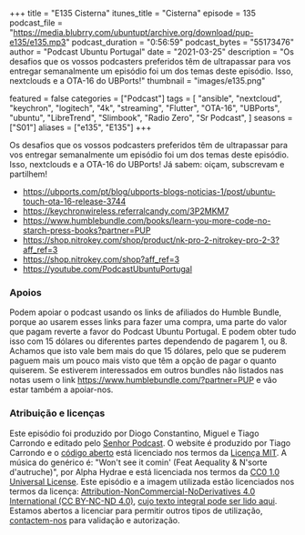 +++
title = "E135 Cisterna"
itunes_title = "Cisterna"
episode = 135
podcast_file = "https://media.blubrry.com/ubuntupt/archive.org/download/pup-e135/e135.mp3"
podcast_duration = "0:56:59"
podcast_bytes = "55173476"
author = "Podcast Ubuntu Portugal"
date = "2021-03-25"
description = "Os desafios que os vossos podcasters preferidos têm de ultrapassar para vos entregar semanalmente um episódio foi um dos temas deste episódio. Isso, nextclouds e a OTA-16 do UBPorts!"
thumbnail = "images/e135.png"

featured = false
categories = ["Podcast"]
tags = [
  "ansible",
  "nextcloud",
  "keychron",
  "logitech",
  "4k",
  "streaming",
  "Flutter",
  "OTA-16",
  "UBPorts",
  "ubuntu",
  "LibreTrend",
  "Slimbook",
  "Radio Zero",
  "Sr Podcast",
]
seasons = ["S01"]
aliases = ["e135", "E135"]
+++

Os desafios que os vossos podcasters preferidos têm de ultrapassar para vos entregar semanalmente um episódio foi um dos temas deste episódio. Isso, nextclouds e a OTA-16 do UBPorts!
Já sabem: oiçam, subscrevam e partilhem!

* https://ubports.com/pt/blog/ubports-blogs-noticias-1/post/ubuntu-touch-ota-16-release-3744
* https://keychronwireless.referralcandy.com/3P2MKM7
* https://www.humblebundle.com/books/learn-you-more-code-no-starch-press-books?partner=PUP
* https://shop.nitrokey.com/shop/product/nk-pro-2-nitrokey-pro-2-3?aff_ref=3
* https://shop.nitrokey.com/shop?aff_ref=3
* https://youtube.com/PodcastUbuntuPortugal



### Apoios
Podem apoiar o podcast usando os links de afiliados do Humble Bundle, porque ao usarem esses links para fazer uma compra, uma parte do valor que pagam reverte a favor do Podcast Ubuntu Portugal.
E podem obter tudo isso com 15 dólares ou diferentes partes dependendo de pagarem 1, ou 8.
Achamos que isto vale bem mais do que 15 dólares, pelo que se puderem paguem mais um pouco mais visto que têm a opção de pagar o quanto quiserem.
Se estiverem interessados em outros bundles não listados nas notas usem o link https://www.humblebundle.com/?partner=PUP e vão estar também a apoiar-nos.

### Atribuição e licenças
Este episódio foi produzido por Diogo Constantino, Miguel e Tiago Carrondo e editado pelo [Senhor Podcast](https://senhorpodcast.pt/).
O website é produzido por Tiago Carrondo e o [código aberto](https://gitlab.com/podcastubuntuportugal/website) está licenciado nos termos da [Licença MIT](https://gitlab.com/podcastubuntuportugal/website/main/LICENSE).
A música do genérico é: "Won't see it comin' (Feat Aequality & N'sorte d'autruche)", por Alpha Hydrae e está licenciada nos termos da [CC0 1.0 Universal License](https://creativecommons.org/publicdomain/zero/1.0/).
Este episódio e a imagem utilizada estão licenciados nos termos da licença: [Attribution-NonCommercial-NoDerivatives 4.0 International (CC BY-NC-ND 4.0)](https://creativecommons.org/licenses/by-nc-nd/4.0/), [cujo texto integral pode ser lido aqui](https://creativecommons.org/licenses/by-nc-nd/4.0/legalcode). Estamos abertos a licenciar para permitir outros tipos de utilização, [contactem-nos](https://podcastubuntuportugal.org/contactos) para validação e autorização.

